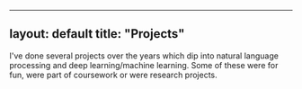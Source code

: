 
---
layout: default
title: "Projects"
---
<p>
I've done several projects over the years which dip into natural language processing and deep learning/machine learning. Some of these were for fun, were part of coursework or were research projects. 
</p>

